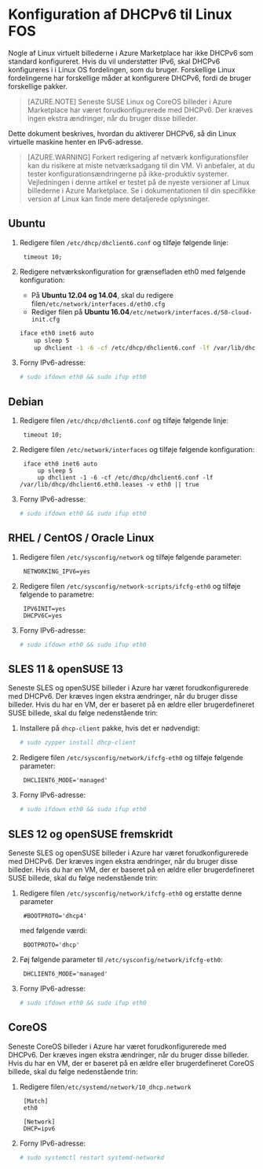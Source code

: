 <properties
    pageTitle="Konfiguration af DHCPv6 til Linux FOS | Microsoft Azure"
    description="Sådan konfigureres DHCPv6 til Linux FOS."
    services="load-balancer"
    documentationCenter="na"
    authors="sdwheeler"
    manager="carmonm"
    editor=""
    keywords="IPv6-azure justering af belastning dobbelt stak, offentlige IP-adresse, oprindelige ipv6, mobile, og iot"
/>
<tags
    ms.service="load-balancer"
    ms.devlang="na"
    ms.topic="article"
    ms.tgt_pltfrm="na"
    ms.workload="infrastructure-services"
    ms.date="09/14/2016"
    ms.author="sewhee"
/>

# <a name="configuring-dhcpv6-for-linux-vms"></a>Konfiguration af DHCPv6 til Linux FOS

Nogle af Linux virtuelt billederne i Azure Marketplace har ikke DHCPv6 som standard konfigureret. Hvis du vil understøtter IPv6, skal DHCPv6 konfigureres i i Linux OS fordelingen, som du bruger. Forskellige Linux fordelingerne har forskellige måder at konfigurere DHCPv6, fordi de bruger forskellige pakker.

>[AZURE.NOTE] Seneste SUSE Linux og CoreOS billeder i Azure Marketplace har været forudkonfigurerede med DHCPv6. Der kræves ingen ekstra ændringer, når du bruger disse billeder.

Dette dokument beskrives, hvordan du aktiverer DHCPv6, så din Linux virtuelle maskine henter en IPv6-adresse.

>[AZURE.WARNING] Forkert redigering af netværk konfigurationsfiler kan du risikere at miste netværksadgang til din VM. Vi anbefaler, at du tester konfigurationsændringerne på ikke-produktiv systemer. Vejledningen i denne artikel er testet på de nyeste versioner af Linux billederne i Azure Marketplace. Se i dokumentationen til din specifikke version af Linux kan finde mere detaljerede oplysninger.

## <a name="ubuntu"></a>Ubuntu

1. Redigere filen `/etc/dhcp/dhclient6.conf` og tilføje følgende linje:

        timeout 10;

2. Redigere netværkskonfiguration for grænsefladen eth0 med følgende konfiguration:

    * På **Ubuntu 12.04 og 14.04**, skal du redigere filen`/etc/network/interfaces.d/eth0.cfg`
    * Rediger filen på **Ubuntu 16.04**`/etc/network/interfaces.d/50-cloud-init.cfg`

    ```bash
    iface eth0 inet6 auto
        up sleep 5
        up dhclient -1 -6 -cf /etc/dhcp/dhclient6.conf -lf /var/lib/dhcp/dhclient6.eth0.leases -v eth0 || true
    ```

3. Forny IPv6-adresse:

    ```bash
    # sudo ifdown eth0 && sudo ifup eth0
    ```

## <a name="debian"></a>Debian

1. Redigere filen `/etc/dhcp/dhclient6.conf` og tilføje følgende linje:

        timeout 10;

2. Redigere filen `/etc/network/interfaces` og tilføje følgende konfiguration:

        iface eth0 inet6 auto
            up sleep 5
            up dhclient -1 -6 -cf /etc/dhcp/dhclient6.conf -lf /var/lib/dhcp/dhclient6.eth0.leases -v eth0 || true

3. Forny IPv6-adresse:

    ```bash
    # sudo ifdown eth0 && sudo ifup eth0
    ```

## <a name="rhel--centos--oracle-linux"></a>RHEL / CentOS / Oracle Linux

1. Redigere filen `/etc/sysconfig/network` og tilføje følgende parameter:

        NETWORKING_IPV6=yes

2. Redigere filen `/etc/sysconfig/network-scripts/ifcfg-eth0` og tilføje følgende to parametre:

        IPV6INIT=yes
        DHCPV6C=yes

3. Forny IPv6-adresse:

    ```bash
    # sudo ifdown eth0 && sudo ifup eth0
    ```

## <a name="sles-11--opensuse-13"></a>SLES 11 & openSUSE 13

Seneste SLES og openSUSE billeder i Azure har været forudkonfigurerede med DHCPv6. Der kræves ingen ekstra ændringer, når du bruger disse billeder. Hvis du har en VM, der er baseret på en ældre eller brugerdefineret SUSE billede, skal du følge nedenstående trin:

1. Installere på `dhcp-client` pakke, hvis det er nødvendigt:

    ```bash
    # sudo zypper install dhcp-client
    ```

2. Redigere filen `/etc/sysconfig/network/ifcfg-eth0` og tilføje følgende parameter:

        DHCLIENT6_MODE='managed'

3. Forny IPv6-adresse:

    ```bash
    # sudo ifdown eth0 && sudo ifup eth0
    ```

## <a name="sles-12-and-opensuse-leap"></a>SLES 12 og openSUSE fremskridt

Seneste SLES og openSUSE billeder i Azure har været forudkonfigurerede med DHCPv6. Der kræves ingen ekstra ændringer, når du bruger disse billeder. Hvis du har en VM, der er baseret på en ældre eller brugerdefineret SUSE billede, skal du følge nedenstående trin:

1. Redigere filen `/etc/sysconfig/network/ifcfg-eth0` og erstatte denne parameter

        #BOOTPROTO='dhcp4'

    med følgende værdi:

        BOOTPROTO='dhcp'

2. Føj følgende parameter til `/etc/sysconfig/network/ifcfg-eth0`:

        DHCLIENT6_MODE='managed'

3. Forny IPv6-adresse:

    ```bash
    # sudo ifdown eth0 && sudo ifup eth0
    ```

## <a name="coreos"></a>CoreOS

Seneste CoreOS billeder i Azure har været forudkonfigurerede med DHCPv6. Der kræves ingen ekstra ændringer, når du bruger disse billeder. Hvis du har en VM, der er baseret på en ældre eller brugerdefineret CoreOS billede, skal du følge nedenstående trin:

1. Redigere filen`/etc/systemd/network/10_dhcp.network`

        [Match]
        eth0

        [Network]
        DHCP=ipv6

2. Forny IPv6-adresse:

    ```bash
    # sudo systemctl restart systemd-networkd
    ```
